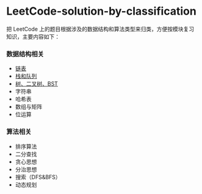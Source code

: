 # LeetCode-solution-by-classification
把 LeetCode 上的题目根据涉及的数据结构和算法类型来归类，方便按模块复习知识，主要内容如下：


### 数据结构相关 

- [链表](https://github.com/SunnyZhang06/LeetCode-solution-by-classification/tree/master/%E9%93%BE%E8%A1%A8)
- [栈和队列](https://github.com/SunnyZhang06/LeetCode-solution-by-classification/tree/master/%E6%A0%88%E5%92%8C%E9%98%9F%E5%88%97)
- [树、二叉树、BST]()
- 字符串
- 哈希表
- 数组与矩阵
- 位运算

### 算法相关

- 排序算法
- 二分查找
- 贪心思想
- 分治思想
- 搜索（DFS&BFS）
- 动态规划
